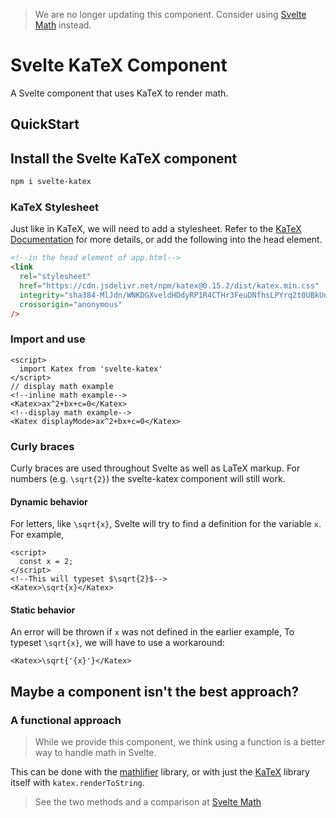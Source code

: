 > We are no longer updating this component. Consider using
> [Svelte Math](https://www.npmjs.com/package/svelte-math) instead.

# Svelte KaTeX Component

A Svelte component that uses KaTeX to render math.

## QuickStart

## Install the Svelte KaTeX component

```bash
npm i svelte-katex
```

### KaTeX Stylesheet

Just like in KaTeX, we will need to add a stylesheet. Refer to the
[KaTeX Documentation](https://katex.org/docs/browser.html) for more details, or
add the following into the head element.

```html
<!--in the head element of app.html-->
<link
  rel="stylesheet"
  href="https://cdn.jsdelivr.net/npm/katex@0.15.2/dist/katex.min.css"
  integrity="sha384-MlJdn/WNKDGXveldHDdyRP1R4CTHr3FeuDNfhsLPYrq2t0UBkUdK2jyTnXPEK1NQ"
  crossorigin="anonymous"
/>
```

### Import and use

```svelte
<script>
  import Katex from 'svelte-katex'
</script>
// display math example
<!--inline math example-->
<Katex>ax^2+bx+c=0</Katex>
<!--display math example-->
<Katex displayMode>ax^2+bx+c=0</Katex>
```

### Curly braces

Curly braces are used throughout Svelte as well as LaTeX markup. For numbers
(e.g. `\sqrt{2}`) the svelte-katex component will still work.

#### Dynamic behavior

For letters, like `\sqrt{x}`, Svelte will try to find a definition for the
variable `x`. For example,

```svelte
<script>
  const x = 2;
</script>
<!--This will typeset $\sqrt{2}$-->
<Katex>\sqrt{x}</Katex>
```

#### Static behavior

An error will be thrown if `x` was not defined in the earlier example, To
typeset `\sqrt{x}`, we will have to use a workaround:

```svelte
<Katex>\sqrt{'{x}'}</Katex>
```

## Maybe a component isn't the best approach?

### A functional approach

> While we provide this component, we think using a function is a better way to
> handle math in Svelte.

This can be done with the [mathlifier](https://www.npmjs.com/package/mathlifier)
library, or with just the [KaTeX](https://katex.org) library itself with
`katex.renderToString`.

> See the two methods and a comparison at
> [Svelte Math](https://svelte-math.vercel.app)
